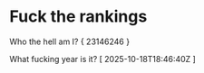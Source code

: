 # Fuck the rankings

Who the hell am I?
{ 23146246 }

What fucking year is it?
[ 2025-10-18T18:46:40Z ]

